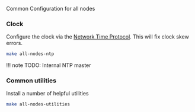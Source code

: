 Common Configuration for all nodes

### Clock

Configure the clock via the [Network Time Protocol](http://www.ntp.org).  This will fix 
clock skew errors.

```bash
make all-nodes-ntp
```

!!! note
    TODO: Internal NTP master

### Common utilities

Install a number of helpful utilities

```bash
make all-nodes-utilities
```
